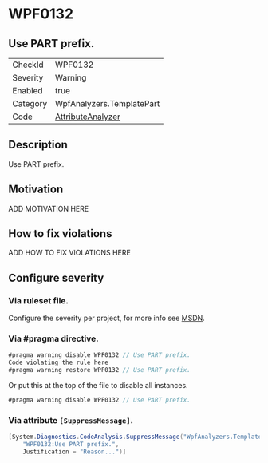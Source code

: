 # WPF0132
## Use PART prefix.

<!-- start generated table -->
<table>
  <tr>
    <td>CheckId</td>
    <td>WPF0132</td>
  </tr>
  <tr>
    <td>Severity</td>
    <td>Warning</td>
  </tr>
  <tr>
    <td>Enabled</td>
    <td>true</td>
  </tr>
  <tr>
    <td>Category</td>
    <td>WpfAnalyzers.TemplatePart</td>
  </tr>
  <tr>
    <td>Code</td>
    <td><a href="https://github.com/DotNetAnalyzers/WpfAnalyzers/blob/master/WpfAnalyzers/NodeAnalyzers/AttributeAnalyzer.cs">AttributeAnalyzer</a></td>
  </tr>
</table>
<!-- end generated table -->

## Description

Use PART prefix.

## Motivation

ADD MOTIVATION HERE

## How to fix violations

ADD HOW TO FIX VIOLATIONS HERE

<!-- start generated config severity -->
## Configure severity

### Via ruleset file.

Configure the severity per project, for more info see [MSDN](https://msdn.microsoft.com/en-us/library/dd264949.aspx).

### Via #pragma directive.
```C#
#pragma warning disable WPF0132 // Use PART prefix.
Code violating the rule here
#pragma warning restore WPF0132 // Use PART prefix.
```

Or put this at the top of the file to disable all instances.
```C#
#pragma warning disable WPF0132 // Use PART prefix.
```

### Via attribute `[SuppressMessage]`.

```C#
[System.Diagnostics.CodeAnalysis.SuppressMessage("WpfAnalyzers.TemplatePart", 
    "WPF0132:Use PART prefix.", 
    Justification = "Reason...")]
```
<!-- end generated config severity -->
